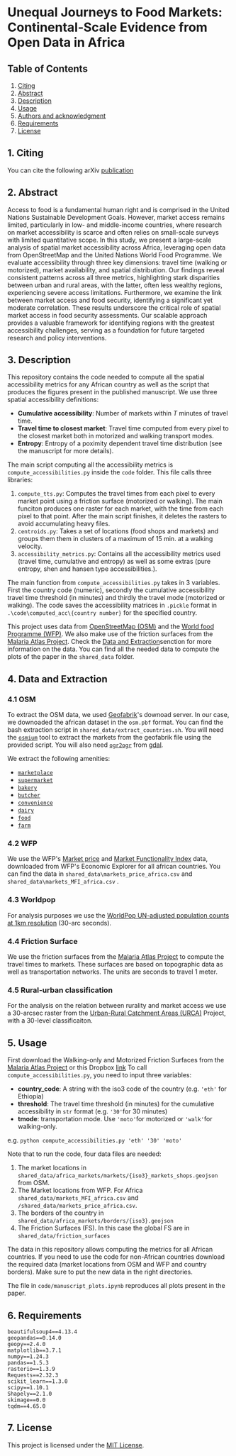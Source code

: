 # Unequal Journeys to Food Markets: Continental‑Scale Evidence from Open Data in Africa

## Table of Contents
1. [Citing](#citing)
2. [Abstract](#abstract)
3. [Description](#description)
4. [Usage](#usage)
5. [Authors and acknowledgment](#authors-and-acknowledgment)
6. [Requirements](#requirements)
7. [License](#license)

## 1. Citing
You can cite the following arXiv [publication](https://arxiv.org/abs/2505.07913)

## 2. Abstract

Access to food is a fundamental human right and is comprised in the United Nations Sustainable Development Goals. However, market access remains limited, particularly in low- and middle-income countries, where research on market accessibility is scarce and often relies on small-scale surveys with limited quantitative scope. In this study, we present a large-scale analysis of spatial market accessibility across Africa, leveraging open data from OpenStreetMap and the United Nations World Food Programme. We evaluate accessibility through three key dimensions: travel time (walking or motorized), market availability, and spatial distribution. Our findings reveal consistent patterns across all three metrics, highlighting stark disparities between urban and rural areas, with the latter, often less wealthy regions, experiencing severe access limitations. Furthermore, we examine the link between market access and food security, identifying a significant yet moderate correlation. These results underscore the critical role of spatial market access in food security assessments. Our scalable approach provides a valuable framework for identifying regions with the greatest accessibility challenges, serving as a foundation for future targeted research and policy interventions.

## 3. Description

This repository contains the code needed to compute all the spatial accessibility metrics for any African country as well as the script that produces the figures present in the published manuscript. We use three spatial accessibility definitions:

- **Cumulative accessibility**: Number of markets within $T$ minutes of travel time.
- **Travel time to closest market**: Travel time computed from every pixel to the closest market both in motorized and walking transport modes.
- **Entropy**: Entropy of a poximity dependent travel time distribution (see the manuscript for more details).

The main script computing all the accessibility metrics is `compute_accessibilities.py` inside the `code` folder. This file calls three libraries:

1. `compute_tts.py`: Computes the travel times from each pixel to every market point using a friction surface (motorized or walking). The main funciton produces one raster for each market, with the time from each pixel to that point. After the main script finishes, it deletes the rasters to avoid accumulating heavy files.
2. `centroids.py`: Takes a set of locations (food shops and markets) and groups them them in clusters of a maximum of 15 min. at a walking velocity.
3. `accessibility_metrics.py`: Contains all the accessibility metrics used (travel time, cumulative and entropy) as well as some extras (pure entropy, shen and hansen type accessibilities.).

The main function from `compute_accessibilities.py` takes in 3 variables. First the country code (numeric), secondly the cumulative accessibility travel time threshold (in minutes) and thirdly the travel mode (motorized or walking). The code saves the accessibility matrices in `.pickle` format in `.\code\computed_acc\{country number}` for the specified country.

This project uses data from [OpenStreetMap (OSM)](https://www.geofabrik.de/geofabrik/openstreetmap.html) and the [World food Programme (WFP)](https://www.wfp.org/). We also make use of the friction surfaces from the [Malaria Atlas Project](https://malariaatlas.org/project-resources/accessibility-to-healthcare/). Check the [Data and Extraction](#data-and-extraction)senction for more information on the data. You can find all the needed data to compute the plots of the paper in the `shared_data` folder.

## 4. Data and Extraction

### 4.1 OSM

To extract the OSM data, we used [Geofabrik](https://download.geofabrik.de/)'s downoad server. In our case, we downoaded the african dataset in the `osm.pbf` format. You can find the bash extraction script in `shared_data/extract_countries.sh`. You will need the [`osmium`](https://osmcode.org/osmium-tool/) tool to extract the markets from the geofabrik file using the provided script. You will also need [`ogr2ogr`](https://gdal.org/en/stable/programs/ogr2ogr.html) from [gdal](https://gdal.org/en/stable/).

We extract the following amenities:

- [`marketplace`](https://wiki.openstreetmap.org/wiki/Tag:amenity%3Dmarketplace)
- [`supermarket`](https://wiki.openstreetmap.org/wiki/Tag:shop%3Dsupermarket)
- [`bakery`](https://wiki.openstreetmap.org/wiki/Tag:shop%3Dbakery)
- [`butcher`](https://wiki.openstreetmap.org/wiki/Tag:shop%3Dbutcher)
- [`convenience`](https://wiki.openstreetmap.org/wiki/Tag:shop%3Dconvenience)
- [`dairy`](https://wiki.openstreetmap.org/wiki/Item:Q6186)
- [`food`](https://wiki.openstreetmap.org/wiki/Tag:shop%3Dfood)
- [`farm`](https://wiki.openstreetmap.org/wiki/Tag:shop%3Dfarm)

### 4.2 WFP

We use the WFP's [Market price](https://dataviz.vam.wfp.org/economic/prices?current_page=1&theme=10) and [Market Functionality Index](https://dataviz.vam.wfp.org/economic/market-assessment?current_page=1&theme=30) data, downloaded from WFP's Economic Explorer for all african countries. You can find the data in `shared_data\markets_price_africa.csv` and `shared_data\markets_MFI_africa.csv` .

### 4.3 Worldpop

For analysis purposes we use the [WorldPop UN-adjusted population counts at 1km resolution](https://hub.worldpop.org/geodata/listing?id=75) (30-arc seconds).

### 4.4 Friction Surface
We use the friction surfaces from the [Malaria Atlas Project](https://malariaatlas.org/project-resources/accessibility-to-healthcare/) to compute the travel times to markets. These surfaces are based on topographic data as well as transportation networks. The units are seconds to travel 1 meter.

### 4.5 Rural-urban classification

For the analysis on the relation between rurality and market access we use a 30-arcsec raster from the [Urban-Rural Catchment Areas (URCA)](https://figshare.com/articles/dataset/Urban-rural_continuum/12579572) Project, with a 30-level classificaiton.

## 5. Usage
First download the Walking-only and Motorized Friction Surfaces from the [Malaria Atlas Project](https://malariaatlas.org/project-resources/accessibility-to-healthcare/) or this Dropbox [link](https://www.dropbox.com/scl/fo/pw2v7d9r83defz5i9vqix/AGclONfbO4FDRqDX_4wvSI8?rlkey=yaduklz0gwa143nu3eguxa3o9&st=w21lt95y&dl=0)
To call `compute_accessibilities.py`, you need to input three variables:
- **country_code**: A string with the iso3 code of the country (e.g. `'eth'` for Ethiopia)
- **threshold**: The travel time threshold (in minutes) for the cumulative accessibility in `str` format (e.g. `'30'`for 30 minutes)
- **tmode**: transportation mode. Use `'moto'`for motorized or `'walk'`for walking-only.

e.g. `python compute_accessibilities.py 'eth' '30' 'moto'`

Note that to run the code, four data files are needed:
1. The market locations in `shared_data/africa_markets/markets/{iso3}_markets_shops.geojson` from OSM.
2. The Market locations from WFP. For Africa `shared_data/markets_MFI_africa.csv` and `/shared_data/markets_price_africa.csv`.
3. The borders of the country in `shared_data/africa_markets/borders/{iso3}.geojson`
4. The Friction Surfaces (FS). In this case the global FS are in `shared_data/friction_surfaces`

The data in this repository allows computing the metrics for all African countries. If you need to use the code for non-African countries download the required data (market locations from OSM and WFP and country borders). Make sure to put the new data in the right directories.

The file in `code/manuscript_plots.ipynb` reproduces all plots present in the paper.

## 6. Requirements
```
beautifulsoup4==4.13.4
geopandas==0.14.0
geopy==2.4.0
matplotlib==3.7.1
numpy==1.24.3
pandas==1.5.3
rasterio==1.3.9
Requests==2.32.3
scikit_learn==1.3.0
scipy==1.10.1
Shapely==2.1.0
skimage==0.0
tqdm==4.65.0
```

## 7. License
This project is licensed under the [MIT License](https://mit-license.org/).
